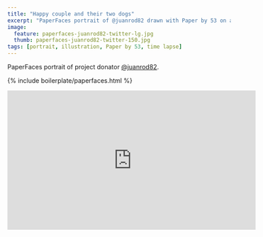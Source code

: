 ```yaml
---
title: "Happy couple and their two dogs"
excerpt: "PaperFaces portrait of @juanrod82 drawn with Paper by 53 on an iPad."
image: 
  feature: paperfaces-juanrod82-twitter-lg.jpg
  thumb: paperfaces-juanrod82-twitter-150.jpg
tags: [portrait, illustration, Paper by 53, time lapse]
---
```


PaperFaces portrait of project donator [@juanrod82](http://twitter.com/juanrod82).

{% include boilerplate/paperfaces.html %}

<iframe width="560" height="315" src="http://www.youtube.com/embed/ao7naXkW72Y" frameborder="0"> </iframe>
